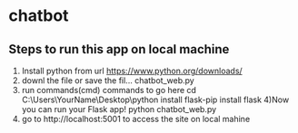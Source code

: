 
# chatbot

## Steps to run this app on local machine
1) Install python from url  https://www.python.org/downloads/
2) downl the file or save the fil... chatbot_web.py 
3) run commands(cmd)
commands to go here cd C:\Users\YourName\Desktop\python
 install flask-pip install flask
4)Now you can run your Flask app!
python chatbot_web.py
5) go to http://localhost:5001 to access the site on local mahine
